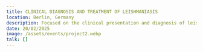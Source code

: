 ```yaml
---
title: CLINICAL DIAGNOSIS AND TREATMENT OF LEISHMANIASIS
location: Berlin, Germany
description: Focused on the clinical presentation and diagnosis of leishmaniasis, this seminar will cover modern diagnostic techniques and the latest advances in treatment options, including drug therapies and challenges in managing drug resistance.
date: 20/02/2025
image: /assets/events/project2.webp
talk: []
---
```


